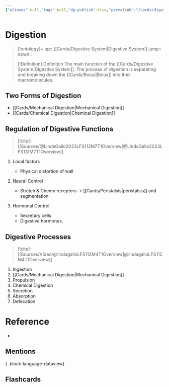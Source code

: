 ```yaml
---
{"aliases":null,"tags":null,"dg-publish":true,"permalink":"/cards/digestion/","dgPassFrontmatter":true}
---
```


# Digestion

> [!ontology]+
> up:: [[Cards/Digestive System\|Digestive System]]
> jump:: 
> down:: 

> [!Definition] Definition
> The main function of the [[Cards/Digestive System\|Digestive System]]. The process of digestion is separating and breaking down the [[Cards/Bolus\|Bolus]] into their macromolecules. 

## Two Forms of Digestion

- [[Cards/Mechanical Digestion\|Mechanical Digestion]]
- [[Cards/Chemical Digestion\|Chemical Digestion]]

## Regulation of Digestive Functions

> [!cite]-
> [[Sources/@LindaGallo2023LFS112M7T1Overview\|@LindaGallo2023LFS112M7T1Overview]]

1. Local factors
	- Physical distortion of wall

1. Neural Control
	- Stretch & Chemo receptors -> [[Cards/Peristalsis\|peristalsis]] and segmentation

1. Hormonal Control
	- Secretary cells
	- Digestive hormones.  

## Digestive Processes

> [!cite]-
> [[Sources/Video/@lindagalloLFS112M4T1Overview\|@lindagalloLFS112M4T1Overview]]

1. Ingestion
2. [[Cards/Mechanical Digestion\|Mechanical Digestion]]
3. Propulsion
4. Chemical Digestion
5. Secretion
6. Absorption
7. Defecation

# Reference

- 

## Mentions


{ .block-language-dataview}

## Flashcards